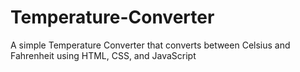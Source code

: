 # Temperature-Converter
A simple Temperature Converter that converts between Celsius and Fahrenheit using HTML, CSS, and JavaScript
